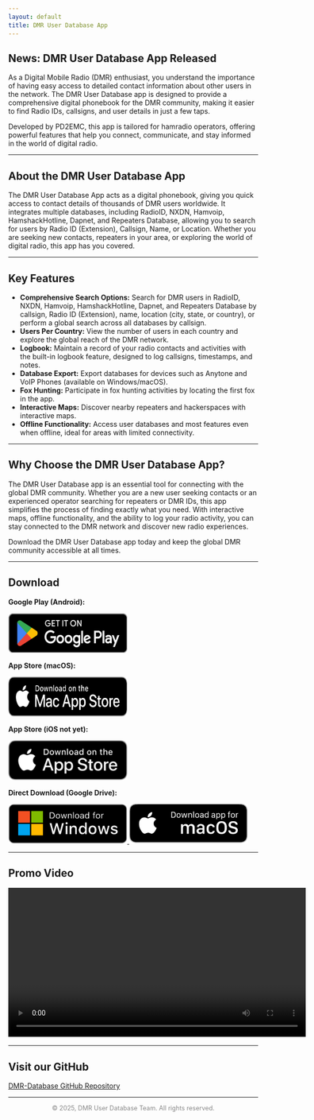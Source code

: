 ```yaml
---
layout: default
title: DMR User Database App
---
```

<link rel="icon" href="/favicon.ico" type="image/x-icon">

## News: DMR User Database App Released

As a Digital Mobile Radio (DMR) enthusiast, you understand the importance of having easy access to detailed contact information about other users in the network. The DMR User Database app is designed to provide a comprehensive digital phonebook for the DMR community, making it easier to find Radio IDs, callsigns, and user details in just a few taps.

Developed by PD2EMC, this app is tailored for hamradio operators, offering powerful features that help you connect, communicate, and stay informed in the world of digital radio.

---

## About the DMR User Database App

The DMR User Database App acts as a digital phonebook, giving you quick access to contact details of thousands of DMR users worldwide. It integrates multiple databases, including RadioID, NXDN, Hamvoip, HamshackHotline, Dapnet, and Repeaters Database, allowing you to search for users by Radio ID (Extension), Callsign, Name, or Location. Whether you are seeking new contacts, repeaters in your area, or exploring the world of digital radio, this app has you covered.

---

## Key Features

- **Comprehensive Search Options:** Search for DMR users in RadioID, NXDN, Hamvoip, HamshackHotline, Dapnet, and Repeaters Database by callsign, Radio ID (Extension), name, location (city, state, or country), or perform a global search across all databases by callsign.
- **Users Per Country:** View the number of users in each country and explore the global reach of the DMR network.
- **Logbook:** Maintain a record of your radio contacts and activities with the built-in logbook feature, designed to log callsigns, timestamps, and notes.
- **Database Export:** Export databases for devices such as Anytone and VoIP Phones (available on Windows/macOS).
- **Fox Hunting:** Participate in fox hunting activities by locating the first fox in the app.
- **Interactive Maps:** Discover nearby repeaters and hackerspaces with interactive maps.
- **Offline Functionality:** Access user databases and most features even when offline, ideal for areas with limited connectivity.

---

## Why Choose the DMR User Database App?

The DMR User Database app is an essential tool for connecting with the global DMR community. Whether you are a new user seeking contacts or an experienced operator searching for repeaters or DMR IDs, this app simplifies the process of finding exactly what you need. With interactive maps, offline functionality, and the ability to log your radio activity, you can stay connected to the DMR network and discover new radio experiences.

Download the DMR User Database app today and keep the global DMR community accessible at all times.

---

## Download

**Google Play (Android):**

<a href="https://play.google.com/store/apps/developer?id=PD2EMC" target="_blank">
  <img src="https://raw.githubusercontent.com/DMR-Database/dmr-database-appdata/refs/heads/main/dl-googleplay.png"
       alt="Download Android version from Google Play"
       title="Download Android version from Google Play"
       style="width:240px;height:80px;">
</a>

**App Store (macOS):**

<a href="https://apps.apple.com/us/app/dmr-user-database/id6749166551" target="_blank">
  <img src="https://raw.githubusercontent.com/DMR-Database/.github/refs/heads/main/mac-store.png"
       alt="Download macOS version from App Store"
       title="Download macOS version from App Store"
       style="width:240px;height:80px;">
</a>

**App Store (iOS not yet):**

<a href="https://apps.apple.com/us/app/dmr-user-database/id6749166551" target="_blank">
  <img src="https://raw.githubusercontent.com/DMR-Database/.github/refs/heads/main/ios-store.png"
       alt="Download iOS version from App Store"
       title="Download iOS version from App Store"
       style="width:240px;height:80px;">
</a>

**Direct Download (Google Drive):**

<a href="https://drive.google.com/file/d/1phdBYsV0bFWFn_FGd5cigQKR5XkQFmrK/view?usp=drive_link" target="_blank">
  <img src="https://raw.githubusercontent.com/DMR-Database/dmr-database-appdata/refs/heads/main/dl-windows.png"
       alt="Download Windows version from Google Drive"
       title="Download Windows version from Google Drive"
       style="width:240px;height:80px;">
</a>
<a href="https://drive.google.com/file/d/1cdYUKairqGOvbiEDEWqJF8Z5-yMmZwFb/view?usp=drive_link" target="_blank">
  <img src="https://raw.githubusercontent.com/DMR-Database/dmr-database-appdata/refs/heads/main/dl-macos.png"
       alt="Download macOS version from Google Drive"
       title="Download macOS version from Google Drive"
       style="width:240px;height:80px;">
</a>

---

## Promo Video

<video src="https://github.com/DMR-Database/.github/raw/refs/heads/main/dmr%20user%20database%20-%20macos.mp4" controls="controls" width="600">
  Your browser does not support the video tag.
</video>

---

## Visit our GitHub

[DMR-Database GitHub Repository](https://github.com/DMR-Database)

---
<div align="center" style="font-size: 0.9em; color: #888;">
&copy; 2025, DMR User Database Team. All rights reserved.
</div>
